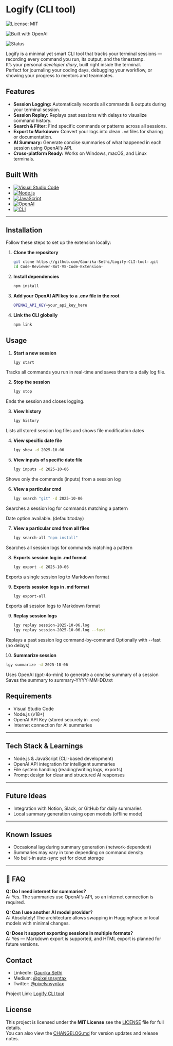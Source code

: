 # Logify (CLI tool)

![License: MIT](https://img.shields.io/badge/License-MIT-green.svg) 

![Built with OpenAI](https://img.shields.io/badge/AI-OpenAI-darkviolet) 

![Status](https://img.shields.io/badge/Status-Fully%20Developed-brightgreen)



Logify is a minimal yet smart CLI tool that tracks your terminal sessions — recording every command you run, its output, and the timestamp.  
It’s your personal *developer diary*, built right inside the terminal.  
Perfect for journaling your coding days, debugging your workflow, or showing your progress to mentors and teammates.

## Features

- **Session Logging:** Automatically records all commands & outputs during your terminal session.
- **Session Replay:** Replays past sessions with delays to visualize command history.
- **Search & Filter:** Find specific commands or patterns across all sessions.
- **Export to Markdown:** Convert your logs into clean `.md` files for sharing or documentation.
- **AI Summary:** Generate concise summaries of what happened in each session using OpenAI’s API.
- **Cross-platform Ready:** Works on Windows, macOS, and Linux terminals.

## Built With

- [![Visual Studio Code](https://img.shields.io/badge/VS%20Code-007ACC?style=for-the-badge&logo=visualstudiocode&logoColor=white)](https://code.visualstudio.com/)  
- [![Node.js](https://img.shields.io/badge/Node.js-339933?style=for-the-badge&logo=node.js&logoColor=white)](https://nodejs.org/)  
- [![JavaScript](https://img.shields.io/badge/JavaScript-F7DF1E?style=for-the-badge&logo=javascript&logoColor=black)](https://developer.mozilla.org/en-US/docs/Web/JavaScript)  
- [![OpenAI](https://img.shields.io/badge/OpenAI-412991?style=for-the-badge&logo=openai&logoColor=white)](https://openai.com/)  
- [![CLI](https://img.shields.io/badge/Command%20Line%20Interface-Terminal-black?style=for-the-badge&logo=gnu-bash&logoColor=white)](https://en.wikipedia.org/wiki/Command-line_interface) 

---

## Installation

Follow these steps to set up the extension locally:

1. **Clone the repository**
   ```bash
   git clone https://github.com/Gaurika-Sethi/Logify-CLI-tool-.git
   cd Code-Reviewer-Bot-VS-Code-Extension-
   ```

2. **Install dependencies**
   ```bash
   npm install
   ```

3. **Add your OpenAI API key to a .env file in the root**
   ```bash
   OPENAI_API_KEY=your_api_key_here
   ```

4. **Link the CLI globally**
   ```bash
   npm link
   ```

## Usage 
1. **Start a new session**
   ```bash
   lgy start
   ```
Tracks all commands you run in real-time and saves them to a daily log file.

2. **Stop the session**
   ```bash
   lgy stop
   ```
Ends the session and closes logging.

3. **View history**
   ```bash
   lgy history
   ``` 
Lists all stored session log files and shows file    modification dates

4. **View specific date file**
   ```bash
   lgy show -d 2025-10-06
   ```

5. **View inputs of specific date file**
   ```bash
   lgy inputs -d 2025-10-06
   ```
Shows only the commands (inputs) from a session log

6. **View a particular cmd**

   ```bash
   lgy search "git" -d 2025-10-06
   ```
Searches a session log for commands matching a pattern

Date option available. (default:today)

7. **View a particular cmd from all files**

   ```bash
   lgy search-all "npm install"
   ```
Searches all session logs for commands matching a pattern

8. **Exports session log in .md format**

   ```bash
   lgy export -d 2025-10-06
   ```
Exports a single session log to Markdown format

9. **Exports session logs in .md format**

   ```bash
   lgy export-all
   ```
Exports all session logs to Markdown format

9. **Replay session logs**

   ```bash
   lgy replay session-2025-10-06.log
   lgy replay session-2025-10-06.log --fast
   ```
Replays a past session log command-by-command 
Optionally with --fast (no delays)


10. **Summarize session**

   ```bash
   lgy summarize -d 2025-10-06
   ```
Uses OpenAI (gpt-4o-mini) to generate a concise summary of a session
Saves the summary to summary-YYYY-MM-DD.txt

## Requirements

- Visual Studio Code  
- Node.js (v18+)  
- OpenAI API Key (stored securely in `.env`)  
- Internet connection for AI summaries  

---

## Tech Stack & Learnings

- Node.js & JavaScript (CLI-based development)  
- OpenAI API integration for intelligent summaries  
- File system handling (reading/writing logs, exports)  
- Prompt design for clear and structured AI responses  

---

## Future Ideas
 
- Integration with Notion, Slack, or GitHub for daily summaries    
- Local summary generation using open models (offline mode)  

---

## Known Issues

- Occasional lag during summary generation (network-dependent)  
- Summaries may vary in tone depending on command density  
- No built-in auto-sync yet for cloud storage  

---

## 💬 FAQ

**Q: Do I need internet for summaries?**  
A: Yes. The summaries use OpenAI’s API, so an internet connection is required.  

**Q: Can I use another AI model provider?**  
A: Absolutely! The architecture allows swapping in HuggingFace or local models with minimal changes.  

**Q: Does it support exporting sessions in multiple formats?**  
A: Yes — Markdown export is supported, and HTML export is planned for future versions.  


## Contact

- LinkedIn: [Gaurika Sethi](https://www.linkedin.com/in/gaurika-sethi-53043b321)  
- Medium: [@pixelsnsyntax](https://medium.com/@pixelsnsyntax)  
- Twitter: [@pixelsnsyntax](https://twitter.com/pixelsnsyntax)  

Project Link: [Logify CLI tool](https://github.com/Gaurika-Sethi/Logify-CLI-tool-)

## License

This project is licensed under the **MIT License**  see the [LICENSE](LICENSE) file for full details.  
You can also view the [CHANGELOG.md](CHANGELOG.md) for version updates and release notes.
